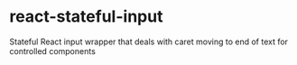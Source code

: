 # react-stateful-input
Stateful React input wrapper that deals with caret moving to end of text for controlled components

